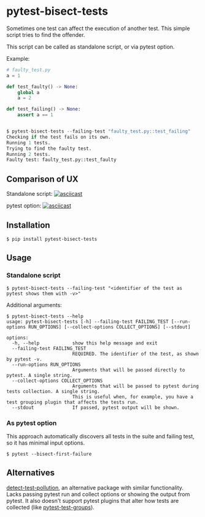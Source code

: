 # pytest-bisect-tests

Sometimes one test can affect the execution of another test. This simple script tries to find the offender.

This script can be called as standalone script, or via pytest option.

Example:

```python
# faulty_test.py
a = 1

def test_faulty() -> None:
    global a
    a = 2

def test_failing() -> None:
    assert a == 1


$ pytest-bisect-tests --failing-test "faulty_test.py::test_failing"
Checking if the test fails on its own.
Running 1 tests.
Trying to find the faulty test.
Running 2 tests.
Faulty test: faulty_test.py::test_faulty
```

## Comparison of UX

Standalone script:
[![asciicast](https://asciinema.org/a/wLxhvndvw912zjRYBM2mr3uTG.svg)](https://asciinema.org/a/wLxhvndvw912zjRYBM2mr3uTG)

pytest option:
[![asciicast](https://asciinema.org/a/EudozjTNeML0X18uhgbHO6hda.svg)](https://asciinema.org/a/EudozjTNeML0X18uhgbHO6hda)

## Installation

```shell
$ pip install pytest-bisect-tests
```

## Usage

### Standalone script
```shell
$ pytest-bisect-tests --failing-test "<identifier of the test as pytest shows them with -v>"
```

Additional arguments:

```shell
$ pytest-bisect-tests --help
usage: pytest-bisect-tests [-h] --failing-test FAILING_TEST [--run-options RUN_OPTIONS] [--collect-options COLLECT_OPTIONS] [--stdout]

options:
  -h, --help            show this help message and exit
  --failing-test FAILING_TEST
                        REQUIRED. The identifier of the test, as shown by pytest -v.
  --run-options RUN_OPTIONS
                        Arguments that will be passed directly to pytest. A single string.
  --collect-options COLLECT_OPTIONS
                        Arguments that will be passed to pytest during tests collection. A single string.
                        This is useful when, for example, you have a test grouping plugin that affects the tests run.
  --stdout              If passed, pytest output will be shown.
```

### As pytest option

This approach automatically discovers all tests in the suite and failing test, so it has minimal input options.

```shell
$ pytest --bisect-first-failure
```

## Alternatives
[detect-test-pollution](https://github.com/asottile/detect-test-pollution), an alternative package with similar functionality.
Lacks passing pytest run and collect options or showing the output from pytest. It also doesn't support pytest plugins that alter
how tests are collected (like [pytest-test-groups](https://github.com/mark-adams/pytest-test-groups)).
